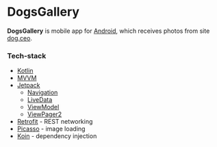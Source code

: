 # DogsGallery

**DogsGallery** is mobile app for [Android](https://www.android.com/), which receives photos from site [dog.ceo](https://dog.ceo/ ).

### Tech-stack

* [Kotlin](https://kotlinlang.org/) 
* [MVVM](https://en.wikipedia.org/wiki/Architectural_pattern) 
* [Jetpack](https://developer.android.com/jetpack) 
	* [Navigation](https://developer.android.com/guide/navigation/) 
	* [LiveData](https://developer.android.com/topic/libraries/architecture/livedata) 
	* [ViewModel](https://developer.android.com/topic/libraries/architecture/viewmodel) 
	* [ViewPager2]()
* [Retrofit](https://square.github.io/retrofit/) - REST networking
* [Picasso](https://square.github.io/picasso/) - image loading
* [Koin](https://insert-koin.io/) - dependency injection
